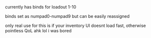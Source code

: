 currently has binds for loadout 1-10

binds set as numpad0-numpad9 but can be easily reassigned

only real use for this is if your inventory UI doesnt load fast, otherwise pointless QoL ahk lol i was bored
